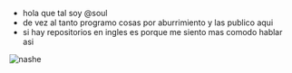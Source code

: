 -  hola que tal soy @soul
- de vez al tanto programo cosas por aburrimiento y las publico aqui
- si hay repositorios en ingles es porque me siento mas comodo hablar asi

![nashe](https://media.tenor.com/FR7VEYq4wv4AAAAC/pipe-bomb.gif)

<!---
-pampu y pollo
--->
